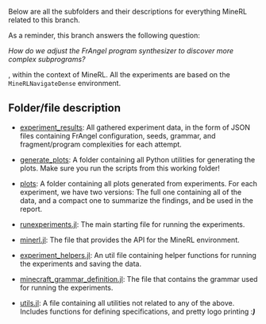 Below are all the subfolders and their descriptions for everything MineRL related to this branch.

As a reminder, this branch answers the following question:  

_How do we adjust the FrAngel program synthesizer to discover more complex subprograms?_

, within the context of MineRL. All the experiments are based on the `MineRLNavigateDense` environment.

## Folder/file description

- [experiment_results](https://github.com/Herb-AI/HerbSearch.jl/blob/frangel-with-minerl-exploit/src/minecraft/experiment_results): All gathered experiment data, in the form of JSON files containing FrAngel configuration, seeds, grammar, and fragment/program complexities for each attempt. 

- [generate_plots](https://github.com/Herb-AI/HerbSearch.jl/blob/frangel-with-minerl-exploit/src/minecraft/generate_plots): A folder containing all Python utilities for generating the plots. Make sure you run the scripts from this working folder!

- [plots](https://github.com/Herb-AI/HerbSearch.jl/blob/frangel-with-minerl-exploit/src/minecraft/plots): A folder containing all plots generated from experiments. For each experiment, we have two versions: The full one containing all of the data, and a compact one to summarize the findings, and be used in the report.

- [runexperiments.jl](https://github.com/Herb-AI/HerbSearch.jl/blob/frangel-with-minerl-exploit/src/minecraft/runexperiments.jl): The main starting file for running the experiments.

- [minerl.jl](https://github.com/Herb-AI/HerbSearch.jl/blob/frangel-with-minerl-exploit/src/minecraft/minerl.jl): The file that provides the API for the MineRL environment.

- [experiment_helpers.jl](https://github.com/Herb-AI/HerbSearch.jl/blob/frangel-with-minerl-exploit/src/minecraft/experiment_helpers.jl): An util file containing helper functions for running the experiments and saving the data.

- [minecraft_grammar_definition.jl](https://github.com/Herb-AI/HerbSearch.jl/blob/frangel-with-minerl-exploit/src/minecraft/minecraft_grammar_definition.jl): The file that contains the grammar used for running the experiments.

- [utils.jl](https://github.com/Herb-AI/HerbSearch.jl/blob/frangel-with-minerl-exploit/src/minecraft/utils.jl): A file containing all utilities not related to any of the above. Includes functions for defining specifications, and pretty logo printing :___)___